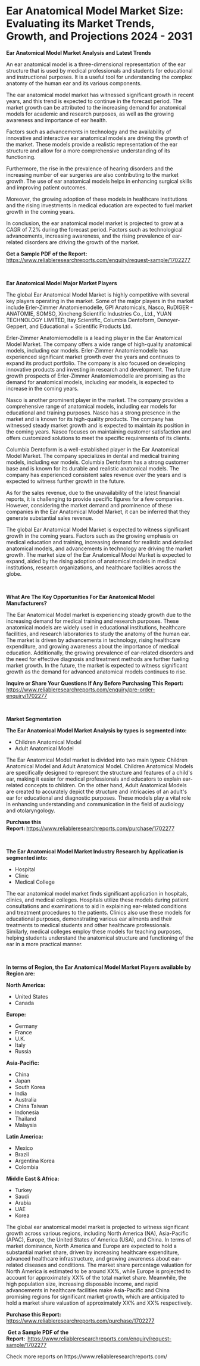 <p><h1>Ear Anatomical Model Market Size: Evaluating its Market Trends, Growth, and Projections 2024 - 2031</h1></p><p><strong>Ear Anatomical Model Market Analysis and Latest Trends</strong></p>
<p><p>An ear anatomical model is a three-dimensional representation of the ear structure that is used by medical professionals and students for educational and instructional purposes. It is a useful tool for understanding the complex anatomy of the human ear and its various components.</p><p>The ear anatomical model market has witnessed significant growth in recent years, and this trend is expected to continue in the forecast period. The market growth can be attributed to the increasing demand for anatomical models for academic and research purposes, as well as the growing awareness and importance of ear health.</p><p>Factors such as advancements in technology and the availability of innovative and interactive ear anatomical models are driving the growth of the market. These models provide a realistic representation of the ear structure and allow for a more comprehensive understanding of its functioning.</p><p>Furthermore, the rise in the prevalence of hearing disorders and the increasing number of ear surgeries are also contributing to the market growth. The use of ear anatomical models helps in enhancing surgical skills and improving patient outcomes.</p><p>Moreover, the growing adoption of these models in healthcare institutions and the rising investments in medical education are expected to fuel market growth in the coming years.</p><p>In conclusion, the ear anatomical model market is projected to grow at a CAGR of 7.2% during the forecast period. Factors such as technological advancements, increasing awareness, and the rising prevalence of ear-related disorders are driving the growth of the market.</p></p>
<p><strong>Get a Sample PDF of the Report:&nbsp;</strong> <a href="https://www.reliableresearchreports.com/enquiry/request-sample/1702277">https://www.reliableresearchreports.com/enquiry/request-sample/1702277</a></p>
<p>&nbsp;</p>
<p><strong>Ear Anatomical Model Major Market Players</strong></p>
<p><p>The global Ear Anatomical Model Market is highly competitive with several key players operating in the market. Some of the major players in the market include Erler-Zimmer Anatomiemodelle, GPI Anatomicals, Nasco, RuDIGER - ANATOMIE, SOMSO, Xincheng Scientific Industries Co., Ltd., YUAN TECHNOLOGY LIMITED, ltay Scientific, Columbia Dentoform, Denoyer-Geppert, and Educational + Scientific Products Ltd.</p><p>Erler-Zimmer Anatomiemodelle is a leading player in the Ear Anatomical Model Market. The company offers a wide range of high-quality anatomical models, including ear models. Erler-Zimmer Anatomiemodelle has experienced significant market growth over the years and continues to expand its product portfolio. The company is also focused on developing innovative products and investing in research and development. The future growth prospects of Erler-Zimmer Anatomiemodelle are promising as the demand for anatomical models, including ear models, is expected to increase in the coming years.</p><p>Nasco is another prominent player in the market. The company provides a comprehensive range of anatomical models, including ear models for educational and training purposes. Nasco has a strong presence in the market and is known for its high-quality products. The company has witnessed steady market growth and is expected to maintain its position in the coming years. Nasco focuses on maintaining customer satisfaction and offers customized solutions to meet the specific requirements of its clients.</p><p>Columbia Dentoform is a well-established player in the Ear Anatomical Model Market. The company specializes in dental and medical training models, including ear models. Columbia Dentoform has a strong customer base and is known for its durable and realistic anatomical models. The company has experienced consistent sales revenue over the years and is expected to witness further growth in the future.</p><p>As for the sales revenue, due to the unavailability of the latest financial reports, it is challenging to provide specific figures for a few companies. However, considering the market demand and prominence of these companies in the Ear Anatomical Model Market, it can be inferred that they generate substantial sales revenue.</p><p>The global Ear Anatomical Model Market is expected to witness significant growth in the coming years. Factors such as the growing emphasis on medical education and training, increasing demand for realistic and detailed anatomical models, and advancements in technology are driving the market growth. The market size of the Ear Anatomical Model Market is expected to expand, aided by the rising adoption of anatomical models in medical institutions, research organizations, and healthcare facilities across the globe.</p></p>
<p>&nbsp;</p>
<p><strong>What Are The Key Opportunities For Ear Anatomical Model Manufacturers?</strong></p>
<p><p>The Ear Anatomical Model market is experiencing steady growth due to the increasing demand for medical training and research purposes. These anatomical models are widely used in educational institutions, healthcare facilities, and research laboratories to study the anatomy of the human ear. The market is driven by advancements in technology, rising healthcare expenditure, and growing awareness about the importance of medical education. Additionally, the growing prevalence of ear-related disorders and the need for effective diagnosis and treatment methods are further fueling market growth. In the future, the market is expected to witness significant growth as the demand for advanced anatomical models continues to rise.</p></p>
<p><strong>Inquire or Share Your Questions If Any Before Purchasing This Report:</strong> <a href="https://www.reliableresearchreports.com/enquiry/pre-order-enquiry/1702277">https://www.reliableresearchreports.com/enquiry/pre-order-enquiry/1702277</a></p>
<p>&nbsp;</p>
<p><strong>Market Segmentation</strong></p>
<p><strong>The Ear Anatomical Model Market Analysis by types is segmented into:</strong></p>
<p><ul><li>Children Anatomical Model</li><li>Adult Anatomical Model</li></ul></p>
<p><p>The Ear Anatomical Model market is divided into two main types: Children Anatomical Model and Adult Anatomical Model. Children Anatomical Models are specifically designed to represent the structure and features of a child's ear, making it easier for medical professionals and educators to explain ear-related concepts to children. On the other hand, Adult Anatomical Models are created to accurately depict the structure and intricacies of an adult's ear for educational and diagnostic purposes. These models play a vital role in enhancing understanding and communication in the field of audiology and otolaryngology.</p></p>
<p><strong>Purchase this Report:&nbsp;</strong><a href="https://www.reliableresearchreports.com/purchase/1702277">https://www.reliableresearchreports.com/purchase/1702277</a></p>
<p>&nbsp;</p>
<p><strong>The Ear Anatomical Model Market Industry Research by Application is segmented into:</strong></p>
<p><ul><li>Hospital</li><li>Clinic</li><li>Medical College</li></ul></p>
<p><p>The ear anatomical model market finds significant application in hospitals, clinics, and medical colleges. Hospitals utilize these models during patient consultations and examinations to aid in explaining ear-related conditions and treatment procedures to the patients. Clinics also use these models for educational purposes, demonstrating various ear ailments and their treatments to medical students and other healthcare professionals. Similarly, medical colleges employ these models for teaching purposes, helping students understand the anatomical structure and functioning of the ear in a more practical manner.</p></p>
<p>&nbsp;</p>
<p><strong>In terms of Region, the Ear Anatomical Model Market Players available by Region are:</strong></p>
<p>
    <p> <strong> North America: </strong>
        <ul>
            <li>United States</li>
            <li>Canada</li>
        </ul>
        </p> 
    <p> <strong> Europe: </strong>
        <ul>
            <li>Germany</li>
            <li>France</li>
            <li>U.K.</li>
            <li>Italy</li>
            <li>Russia</li>
        </ul>
        </p> 
    <p> <strong> Asia-Pacific: </strong>
        <ul>
            <li>China</li>
            <li>Japan</li>
            <li>South Korea</li>
            <li>India</li>
            <li>Australia</li>
            <li>China Taiwan</li>
            <li>Indonesia</li>
            <li>Thailand</li>
            <li>Malaysia</li>
        </ul>
        </p> 
    <p> <strong> Latin America: </strong>
        <ul>
            <li>Mexico</li>
            <li>Brazil</li>
            <li>Argentina Korea</li>
            <li>Colombia</li>
        </ul>
        </p> 
    <p> <strong> Middle East & Africa: </strong>
        <ul>
            <li>Turkey</li>
            <li>Saudi</li>
            <li>Arabia</li>
            <li>UAE</li>
            <li>Korea</li>
        </ul>
    </p>
    </p>
<p><p>The global ear anatomical model market is projected to witness significant growth across various regions, including North America (NA), Asia-Pacific (APAC), Europe, the United States of America (USA), and China. In terms of market dominance, North America and Europe are expected to hold a substantial market share, driven by increasing healthcare expenditure, advanced healthcare infrastructure, and growing awareness about ear-related diseases and conditions. The market share percentage valuation for North America is estimated to be around XX%, while Europe is projected to account for approximately XX% of the total market share. Meanwhile, the high population size, increasing disposable income, and rapid advancements in healthcare facilities make Asia-Pacific and China promising regions for significant market growth, which are anticipated to hold a market share valuation of approximately XX% and XX% respectively.</p></p>
<p><strong>Purchase this Report: </strong><a href="https://www.reliableresearchreports.com/purchase/1702277">https://www.reliableresearchreports.com/purchase/1702277</a></p>
<p>&nbsp;<strong>Get a Sample PDF of the Report:&nbsp;&nbsp;</strong><a href="https://www.reliableresearchreports.com/enquiry/request-sample/1702277">https://www.reliableresearchreports.com/enquiry/request-sample/1702277</a></p>
<p><strong></strong></p>
<p>Check more reports on https://www.reliableresearchreports.com/</p>